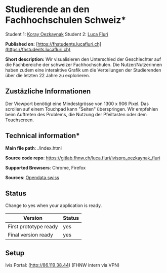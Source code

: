 ﻿# Studierende an den Fachhochschulen Schweiz*

Student 1: [Koray Oezkaynak](https://github.com/REDOON)
Student 2: [Luca Fluri](https://github.com/lucafluri)

**Published on:** [https://fhstudents.lucafluri.ch](https://fhstudents.lucafluri.ch)

**Short description:**
Wir visualisieren den Unterschied der Geschlechter auf die Fachbereiche der schweizer Fachhochschulen. Die Nutzer/Nutzerinnen haben zudem eine interaktive Grafik um die Verteilungen der Studierenden über die letzten 22 Jahre zu explorieren.

## Zustäzliche Informationen
Der Viewport benötigt eine Mindestgrösse von 1300 x 906 Pixel.
Das scrollen auf einem Touchpad kann "Seiten" überspringen. Wir empfehlen beim Auftreten des Problems, die Nutzung der Pfeiltasten oder dem Touchscreen.

## Technical information*
**Main file path**: ./index.html

**Source code repo**: https://gitlab.fhnw.ch/luca.fluri/ivispro_oezkaynak_fluri

**Supported Browsers**: Chrome, Firefox

**Sources**: [Opendata.swiss](https://opendata.swiss/en/dataset/studierende-an-den-fachhochschulen-und-padagogischen-hochschulen-nach-jahr-fachrichtung-geschle2)

## Status
Change to yes when your application is ready.

|Version|Status|
|--|--|
|First prototype ready | yes |
|Final version ready  | yes |



## Setup
Ivis Portal:  (http://86.119.38.44) (FHNW intern via VPN)



